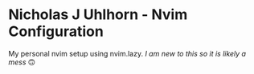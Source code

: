 # Nicholas J Uhlhorn - Nvim Configuration
My personal nvim setup using nvim.lazy.
*I am new to this so it is likely a mess* 🙃
